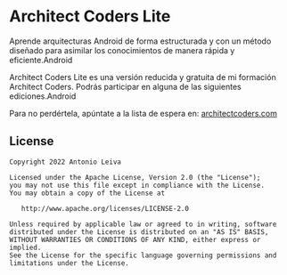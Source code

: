 # Architect Coders Lite

Aprende arquitecturas Android de forma estructurada y con un método diseñado para asimilar los conocimientos de manera rápida y eficiente.Android

Architect Coders Lite es una versión reducida y gratuita de mi formación Architect Coders. Podrás participar en alguna de las siguientes ediciones.Android

Para no perdértela, apúntate a la lista de espera en: [architectcoders.com](https://architectcoders.com)

## License

    Copyright 2022 Antonio Leiva

    Licensed under the Apache License, Version 2.0 (the "License");
    you may not use this file except in compliance with the License.
    You may obtain a copy of the License at

       http://www.apache.org/licenses/LICENSE-2.0

    Unless required by applicable law or agreed to in writing, software
    distributed under the License is distributed on an "AS IS" BASIS,
    WITHOUT WARRANTIES OR CONDITIONS OF ANY KIND, either express or implied.
    See the License for the specific language governing permissions and
    limitations under the License.
